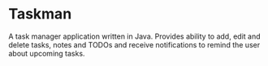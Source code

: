# Taskman

A task manager application written in Java. Provides ability to add, edit and delete tasks, notes and TODOs and receive notifications to remind the user about upcoming tasks.